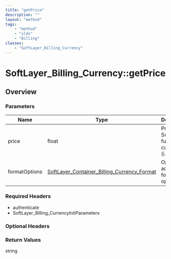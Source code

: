 ```yaml
---
title: "getPrice"
description: ""
layout: "method"
tags:
    - "method"
    - "sldn"
    - "Billing"
classes:
    - "SoftLayer_Billing_Currency"
---
```

# SoftLayer_Billing_Currency::getPrice
## Overview 


### Parameters 
|Name | Type | Description |
| --- | --- | --- |
|price| float| Price in SoftLayer's funding currency (i.e., USD)|
|formatOptions| <a href='/reference/datatypes/SoftLayer_Container_Billing_Currency_Format'>SoftLayer_Container_Billing_Currency_Format </a>| Optional advanced formatting options|


### Required Headers
* authenticate
* SoftLayer_Billing_CurrencyInitParameters

### Optional Headers

### Return Values
string

